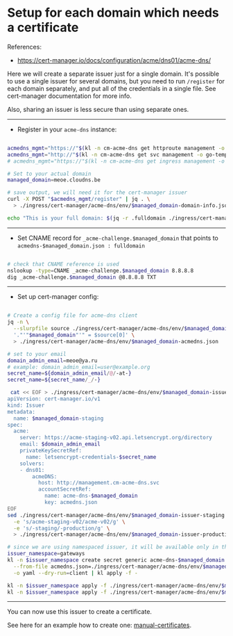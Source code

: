 
# Setup for each domain which needs a certificate

References:
- https://cert-manager.io/docs/configuration/acme/dns01/acme-dns/

Here we will create a separate issuer just for a single domain.
It's possible to use a single issuer for several domains,
but you need to run `/register` for each domain separately,
and put all of the credentials in a single file.
See cert-manager documentation for more info.

Also, sharing an issuer is less secure than using separate ones.

---

- Register in your `acme-dns` instance:

```bash

acmedns_mgmt="https://"$(kl -n cm-acme-dns get httproute management -o go-template --template "{{ (index .spec.hostnames 0)}}")
acmedns_mgmt="http://"$(kl -n cm-acme-dns get svc management -o go-template --template "{{ (index .status.loadBalancer.ingress 0).ip}}")
# acmedns_mgmt="https://"$(kl -n cm-acme-dns get ingress management -o go-template --template "{{ (index .spec.rules 0).host}}")

# Set to your actual domain
managed_domain=meoe.cloudns.be

# save output, we will need it for the cert-manager issuer
curl -X POST "$acmedns_mgmt/register" | jq . \
  > ./ingress/cert-manager/acme-dns/env/$managed_domain-domain-info.json

echo "This is your full domain: $(jq -r .fulldomain ./ingress/cert-manager/acme-dns/env/$managed_domain-domain-info.json)"

```

---

- Set CNAME record for `_acme-challenge.$managed_domain` that points to `acmedns-$managed_domain.json : fulldomain`

```bash

# check that CNAME reference is used
nslookup -type=CNAME _acme-challenge.$managed_domain 8.8.8.8
dig _acme-challenge.$managed_domain @8.8.8.8 TXT

```

---

- Set up cert-manager config:

```bash

# Create a config file for acme-dns client
jq -n \
  --slurpfile source ./ingress/cert-manager/acme-dns/env/$managed_domain-domain-info.json \
  '."'"$managed_domain"'" = $source[0]' \
  > ./ingress/cert-manager/acme-dns/env/$managed_domain-acmedns.json

# set to your email
domain_admin_email=meoe@ya.ru
# example: domain_admin_email=user@example.org
secret_name=${domain_admin_email/@/-at-}
secret_name=${secret_name/_/-}

 cat << EOF > ./ingress/cert-manager/acme-dns/env/$managed_domain-issuer-staging.yaml
apiVersion: cert-manager.io/v1
kind: Issuer
metadata:
  name: $managed_domain-staging
spec:
  acme:
    server: https://acme-staging-v02.api.letsencrypt.org/directory
    email: $domain_admin_email
    privateKeySecretRef:
      name: letsencrypt-credentials-$secret_name
    solvers:
    - dns01:
        acmeDNS:
          host: http://management.cm-acme-dns.svc
          accountSecretRef:
            name: acme-dns-$managed_domain
            key: acmedns.json
EOF
sed ./ingress/cert-manager/acme-dns/env/$managed_domain-issuer-staging.yaml \
  -e 's/acme-staging-v02/acme-v02/g' \
  -e 's/-staging/-production/g' \
  > ./ingress/cert-manager/acme-dns/env/$managed_domain-issuer-production.yaml

# since we are using namespaced issuer, it will be available only in the selected namespace
issuer_namespace=gateways
kl -n $issuer_namespace create secret generic acme-dns-$managed_domain \
  --from-file acmedns.json=./ingress/cert-manager/acme-dns/env/$managed_domain-acmedns.json \
  -o yaml --dry-run=client | kl apply -f -

kl -n $issuer_namespace apply -f ./ingress/cert-manager/acme-dns/env/$managed_domain-issuer-staging.yaml
kl -n $issuer_namespace apply -f ./ingress/cert-manager/acme-dns/env/$managed_domain-issuer-production.yaml

```

---

You can now use this issuer to create a certificate.

See here for an example how to create one:
[manual-certificates](../../manual-certificates/readme.md#create-certificate-from-template).
